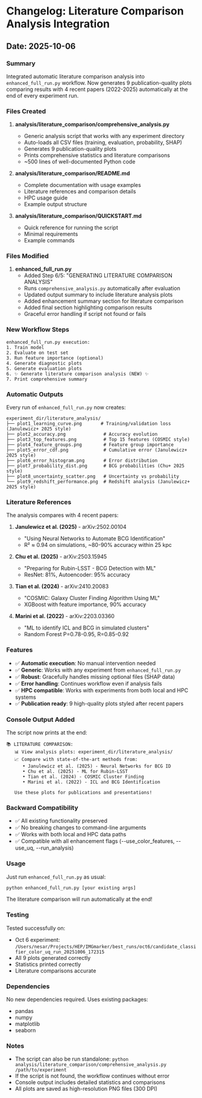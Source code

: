 # Changelog: Literature Comparison Analysis Integration

## Date: 2025-10-06

### Summary
Integrated automatic literature comparison analysis into `enhanced_full_run.py` workflow. Now generates 9 publication-quality plots comparing results with 4 recent papers (2022-2025) automatically at the end of every experiment run.

### Files Created

1. **analysis/literature_comparison/comprehensive_analysis.py**
   - Generic analysis script that works with any experiment directory
   - Auto-loads all CSV files (training, evaluation, probability, SHAP)
   - Generates 9 publication-quality plots
   - Prints comprehensive statistics and literature comparisons
   - ~500 lines of well-documented Python code

2. **analysis/literature_comparison/README.md**
   - Complete documentation with usage examples
   - Literature references and comparison details
   - HPC usage guide
   - Example output structure

3. **analysis/literature_comparison/QUICKSTART.md**
   - Quick reference for running the script
   - Minimal requirements
   - Example commands

### Files Modified

1. **enhanced_full_run.py**
   - Added Step 6/5: "GENERATING LITERATURE COMPARISON ANALYSIS"
   - Runs `comprehensive_analysis.py` automatically after evaluation
   - Updated output summary to include literature analysis plots
   - Added enhancement summary section for literature comparison
   - Added final section highlighting comparison results
   - Graceful error handling if script not found or fails

### New Workflow Steps

```
enhanced_full_run.py execution:
1. Train model
2. Evaluate on test set
3. Run feature importance (optional)
4. Generate diagnostic plots
5. Generate evaluation plots
6. ✨ Generate literature comparison analysis (NEW) ✨
7. Print comprehensive summary
```

### Automatic Outputs

Every run of `enhanced_full_run.py` now creates:

```
experiment_dir/literature_analysis/
├── plot1_learning_curve.png       # Training/validation loss (Janulewicz+ 2025 style)
├── plot2_accuracy.png              # Accuracy evolution
├── plot3_top_features.png          # Top 15 features (COSMIC style)
├── plot4_feature_groups.png        # Feature group importance
├── plot5_error_cdf.png             # Cumulative error (Janulewicz+ 2025 style)
├── plot6_error_histogram.png       # Error distribution
├── plot7_probability_dist.png      # BCG probabilities (Chu+ 2025 style)
├── plot8_uncertainty_scatter.png   # Uncertainty vs probability
└── plot9_redshift_performance.png  # Redshift analysis (Janulewicz+ 2025 style)
```

### Literature References

The analysis compares with 4 recent papers:

1. **Janulewicz et al. (2025)** - arXiv:2502.00104
   - "Using Neural Networks to Automate BCG Identification"
   - R² ≈ 0.94 on simulations, ~80-90% accuracy within 25 kpc

2. **Chu et al. (2025)** - arXiv:2503.15945
   - "Preparing for Rubin-LSST - BCG Detection with ML"
   - ResNet: 81%, Autoencoder: 95% accuracy

3. **Tian et al. (2024)** - arXiv:2410.20083
   - "COSMIC: Galaxy Cluster Finding Algorithm Using ML"
   - XGBoost with feature importance, 90% accuracy

4. **Marini et al. (2022)** - arXiv:2203.03360
   - "ML to identify ICL and BCG in simulated clusters"
   - Random Forest P=0.78-0.95, R=0.85-0.92

### Features

- ✅ **Automatic execution**: No manual intervention needed
- ✅ **Generic**: Works with any experiment from `enhanced_full_run.py`
- ✅ **Robust**: Gracefully handles missing optional files (SHAP data)
- ✅ **Error handling**: Continues workflow even if analysis fails
- ✅ **HPC compatible**: Works with experiments from both local and HPC systems
- ✅ **Publication ready**: 9 high-quality plots styled after recent papers

### Console Output Added

The script now prints at the end:

```
📚 LITERATURE COMPARISON:
   📊 View analysis plots: experiment_dir/literature_analysis/
   📈 Compare with state-of-the-art methods from:
      • Janulewicz et al. (2025) - Neural Networks for BCG ID
      • Chu et al. (2025) - ML for Rubin-LSST
      • Tian et al. (2024) - COSMIC Cluster Finding
      • Marini et al. (2022) - ICL and BCG Identification

   Use these plots for publications and presentations!
```

### Backward Compatibility

- ✅ All existing functionality preserved
- ✅ No breaking changes to command-line arguments
- ✅ Works with both local and HPC data paths
- ✅ Compatible with all enhancement flags (--use_color_features, --use_uq, --run_analysis)

### Usage

Just run `enhanced_full_run.py` as usual:

```bash
python enhanced_full_run.py [your existing args]
```

The literature comparison will run automatically at the end!

### Testing

Tested successfully on:
- Oct 6 experiment: `/Users/nesar/Projects/HEP/IMGmarker/best_runs/oct6/candidate_classifier_color_uq_run_20251006_172315`
- All 9 plots generated correctly
- Statistics printed correctly
- Literature comparisons accurate

### Dependencies

No new dependencies required. Uses existing packages:
- pandas
- numpy
- matplotlib
- seaborn

### Notes

- The script can also be run standalone: `python analysis/literature_comparison/comprehensive_analysis.py /path/to/experiment`
- If the script is not found, the workflow continues without error
- Console output includes detailed statistics and comparisons
- All plots are saved as high-resolution PNG files (300 DPI)
